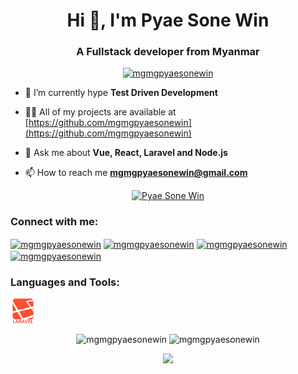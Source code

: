 <h1 align="center">Hi 👋, I'm Pyae Sone Win</h1>
<h3 align="center">A Fullstack developer from Myanmar</h3>

<p align="center"> <a href="https://github.com/ryo-ma/github-profile-trophy"><img src="https://github-profile-trophy.vercel.app/?username=mgmgpyaesonewin&theme=chalk" alt="mgmgpyaesonewin" /></a> </p>


- 🌱 I’m currently hype **Test Driven Development**

- 👨‍💻 All of my projects are available at [https://github.com/mgmgpyaesonewin](https://github.com/mgmgpyaesonewin)

- 💬 Ask me about **Vue, React, Laravel and Node.js**

- 📫 How to reach me **mgmgpyaesonewin@gmail.com**

<p align="center">
  <a href="https://twitter.com/Pyae_Sone_Win" target="blank"><img src="https://img.shields.io/twitter/follow/Pyae_Sone_Win?logo=twitter&style=for-the-badge" alt="Pyae Sone Win" /></a>
</p>

<p align="left">
<h3 align="left">Connect with me:</h3>
<a href="https://twitter.com/Pyae_Sone_Win" target="blank"><img align="center" src="https://cdn.jsdelivr.net/npm/simple-icons@3.0.1/icons/twitter.svg" alt="mgmgpyaesonewin" height="30" width="40" /></a>
<a href="https://www.linkedin.com/in/pyae-sone-win-63b4a3102/" target="blank"><img align="center" src="https://cdn.jsdelivr.net/npm/simple-icons@3.0.1/icons/linkedin.svg" alt="mgmgpyaesonewin" height="30" width="40" /></a>
<a href="https://stackoverflow.com/users/5413303/pyae-sone" target="blank"><img align="center" src="https://cdn.jsdelivr.net/npm/simple-icons@3.0.1/icons/stackoverflow.svg" alt="mgmgpyaesonewin" height="30" width="40" /></a>
<a href="https://fb.com/pyaesone.geek" target="blank"><img align="center" src="https://cdn.jsdelivr.net/npm/simple-icons@3.0.1/icons/facebook.svg" alt="mgmgpyaesonewin" height="30" width="40" /></a>
</p>

<h3 align="left">Languages and Tools:</h3>

<p align="left">
  <a href="https://laravel.com" target="_blank">
    <img src="https://github.com/devicons/devicon/blob/master/icons/laravel/laravel-plain-wordmark.svg" alt="laravel" width="40" height="40"/>
  </a>
</p>

<p align="center">
  <img src="https://github-readme-stats.vercel.app/api/top-langs/?username=mgmgpyaesonewin&layout=compact&count_private=true" alt="mgmgpyaesonewin" />
  <img src="https://github-readme-stats.vercel.app/api?username=mgmgpyaesonewin&show_icons=true&theme=dark" alt="mgmgpyaesonewin" />
</p>


<!--
**mgmgpyaesonewin/mgmgpyaesonewin** is a ✨ _special_ ✨ repository because its `README.md` (this file) appears on your GitHub profile.

Here are some ideas to get you started:

- 🔭 I’m currently working on ...
- 🌱 I’m currently learning ...
- 👯 I’m looking to collaborate on ...
- 🤔 I’m looking for help with ...
- 💬 Ask me about ...
- 📫 How to reach me: ...
- 😄 Pronouns: ...
- ⚡ Fun fact: ...
-->

<p align="center">
  <img src="https://i.imgur.com/5Ge2bKo.png" />
</p>

